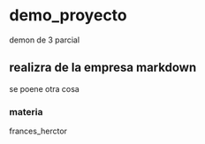 # demo_proyecto
demon de 3 parcial 
## realizra de la empresa markdown
se poene otra cosa
### materia
frances_herctor

